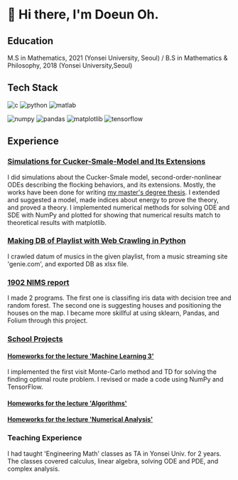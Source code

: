 # :wave: Hi there, I'm Doeun Oh.

## Education
M.S in Mathematics, 2021 (Yonsei University, Seoul) / B.S in Mathematics & Philosophy, 2018 (Yonsei University,Seoul)

## Tech Stack
![c](https://img.shields.io/badge/C-a8b9cc?style=flat-square&logo=c&logoColor=black) ![python](https://img.shields.io/badge/Python-3776ab?style=flat-square&logo=python&logoColor=white) ![matlab](https://img.shields.io/badge/MATLAB-0076a8?style=flat-square&logo=mathworks&logoColor=white)

![numpy](https://img.shields.io/badge/NumPy-013243?style=flat-square&logo=numpy&logoColor=white) ![pandas](https://img.shields.io/badge/pandas-150458?style=flat-square&logo=pandas&logoColor=white) ![matplotlib](https://img.shields.io/badge/matplotlib-11557c?style=flat-square) ![tensorflow](https://img.shields.io/badge/TensorFlow-ff6f00?style=flat-square&logo=tensorflow&logoColor=white)

## Experience
### [Simulations for Cucker-Smale-Model and Its Extensions](https://github.com/neulbo-187/Cucker-Smale-Model)
I did simulations about the Cucker-Smale model, second-order-nonlinear ODEs describing the flocking behaviors, and its extensions. Mostly, the works have been done for writing [my master's degree thesis](http://www.riss.kr/search/detail/DetailView.do?p_mat_type=be54d9b8bc7cdb09&control_no=c40c7fb1b28114ebffe0bdc3ef48d419). I extended and suggested a model, made indices about energy to prove the theory, and proved a theory. I implemented numerical methods for solving ODE and SDE with NumPy and plotted for showing that numerical results match to theoretical results with matplotlib.

### [Making DB of Playlist with Web Crawling in Python](https://github.com/neulbo-187/making-DB-with-crawling)
I crawled datum of musics in the given playlist, from a music streaming site 'genie.com', and exported DB as xlsx file.

### [1902 NIMS report](https://github.com/neulbo-187/1902-NIMS-report)
I made 2 programs. The first one is classifing iris data with decision tree and random forest. The second one is suggesting houses and positioning the houses on the map. I became more skillful at using sklearn, Pandas, and Folium through this project.

### [School Projects](https://github.com/neulbo-187/graduate-course)
#### [Homeworks for the lecture 'Machine Learning 3'](https://github.com/neulbo-187/graduate-course/tree/main/19-1/Machine-Learning-3)
I implemented the first visit Monte-Carlo method and TD for solving the finding optimal route problem. I revised or made a code using NumPy and TensorFlow.

#### [Homeworks for the lecture 'Algorithms'](https://github.com/neulbo-187/graduate-course/tree/main/20-1/Algorithms)


#### [Homeworks for the lecture 'Numerical Analysis'](https://github.com/neulbo-187/graduate-course/tree/main/20-1/Numeical-Analysis/)


### Teaching Experience
I had taught 'Engineering Math' classes as TA in Yonsei Univ. for 2 years. The classes covered calculus, linear algebra, solving ODE and PDE, and complex analysis. 



<!--
**neulbo-187/neulbo-187** is a ✨ _special_ ✨ repository because its `README.md` (this file) appears on your GitHub profile.

Here are some ideas to get you started:

- 🔭 I’m currently working on ...
- 🌱 I’m currently learning ...
- 👯 I’m looking to collaborate on ...
- 🤔 I’m looking for help with ...
- 💬 Ask me about ...
- 📫 How to reach me: ...
- 😄 Pronouns: ...
- ⚡ Fun fact: ...
-->
